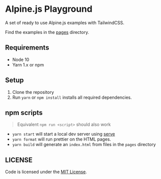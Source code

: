 # Alpine.js Playground

A set of ready to use Alpine.js examples with TailwindCSS.

Find the examples in the [pages](./pages) directory.

## Requirements

- Node 10
- Yarn 1.x or npm

## Setup

1. Clone the repository
2. Run `yarn` or `npm install` installs all required dependencies.

## npm scripts

> Equivalent `npm run <script>` should also work

- `yarn start` will start a local dev server using [serve](https://github.com/zeit/serve)
- `yarn format` will run prettier on the HTML pages.
- `yarn build` will generate an `index.html` from files in the `pages` directory

## LICENSE

Code is licensed under the [MIT License](./LICENSE).

